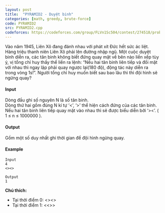 ```yaml
---
layout: post
title:  "PYRAMID2 - Duyệt binh"
categories: [math, greedy, brute-force]
code: PYRAMID2
src: PYRAMID2.cpp
codeforces: https://codeforces.com/group/FLVn1Sc504/contest/274518/problem/F
---
```




  


Vào năm 1945, Liên Xô đang đánh nhau với phát xít Đức hết sức ác liệt. Hàng triệu thanh niên Liên Xô phải lên đường nhập ngũ. Một cuộc duyệt binh diễn ra, các tân binh không biết đứng quay mặt về bên nào liền xếp tùy ý, vị tổng chỉ huy thấy thể liền ra lệnh: “Nếu hai tân binh liên tiếp và đối mặt với nhau thì ngay lập phải quay ngược lại(180 độ), động tác này diễn ra trong vòng 1s!”. Người tổng chỉ huy muốn biết sau bao lâu thì thì đội hình sẽ ngừng quay?

#### Input

Dòng đầu ghi số nguyên N là số tân binh.  
Dòng thứ hai gồm đúng N kí tự ‘<’, ‘>’ thể hiện cách đứng của các tân binh. Nếu hai tân binh liên tiếp quay mặt vào nhau thì sẽ được biểu diễn bởi ‘><’. ( 1 ≤ n ≤ 1000000 ).

#### Output

Gồm một số duy nhất ghi thời gian để đội hình ngừng quay.

#### Example

```
Input
4
<><>

Output
1
```

**Chú thích:**  

+ Tại thời điểm 0: <><>  
+ Tại thời điểm 1: <<>>

<!--more-->

